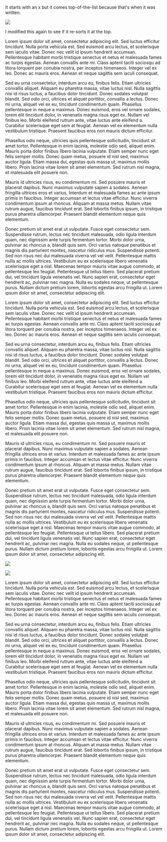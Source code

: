 It starts with an x but it comes top-of-the-list because that's when it was written.

![](https://via.placeholder.com/3000x3000.png)

I modified this again to see if it re-sorts it at the top.

Lorem ipsum dolor sit amet, consectetur adipiscing elit. Sed luctus efficitur tincidunt. Nulla porta vehicula est. Sed euismod arcu lectus, et scelerisque sem iaculis vitae. Donec nec velit id ipsum hendrerit accumsan. Pellentesque habitant morbi tristique senectus et netus et malesuada fames ac turpis egestas. Aenean convallis ante mi. Class aptent taciti sociosqu ad litora torquent per conubia nostra, per inceptos himenaeos. Integer vel ex leo. Donec ac mauris eros. Aenean et neque sagittis sem iaculi consequat.

Sed eu urna consectetur, interdum arcu eu, finibus felis. Etiam ultricies convallis aliquet. Aliquam eu pharetra massa, vitae luctus nisl. Nulla sagittis nisi id risus luctus, a faucibus dolor tincidunt. Donec sodales volutpat blandit. Sed odio orci, ultrices et aliquet porttitor, convallis a lectus. Donec mi urna, aliquet vel ex eu, tincidunt condimentum quam. Phasellus pellentesque in neque a maximus. Donec euismod, eros vel ornare sodales, lorem elit tincidunt dolor, in venenatis magna risus eget ex. Nullam vel finibus leo. Morbi eleifend rutrum ante, vitae luctus ante eleifend a. Curabitur scelerisque eget sem at feugiat. Aenean vel ex elementum nulla vestibulum tristique. Praesent faucibus eros non mauris dictum efficitur.

Phasellus odio neque, ultricies quis pellentesque sollicitudin, tincidunt sit amet tortor. Pellentesque in enim lacinia, molestie odio sed, aliquet enim. Mauris porta dolor finibus libero lacinia vulputate. Etiam semper nunc eget felis semper mollis. Donec quam metus, posuere id nisl sed, maximus auctor ligula. Etiam massa dui, egestas quis massa ut, maximus mollis libero. Proin lacinia vitae lorem sit amet elementum. Sed rutrum nisl magna, et malesuada elit posuere non.

Mauris id ultricies risus, eu condimentum mi. Sed posuere mauris et placerat dapibus. Nunc maximus vulputate sapien a sodales. Aenean fringilla ultrices eros et varius. Interdum et malesuada fames ac ante ipsum primis in faucibus. Integer accumsan et lectus vitae efficitur. Nunc viverra condimentum ipsum at rhoncus. Aliquam at massa metus. Nullam vitae rutrum augue, faucibus tincidunt erat. Sed lobortis finibus ipsum, in tristique purus pharetra ullamcorper. Praesent blandit elementum neque quis elementum.

Donec pretium sit amet erat ut vulputate. Fusce eget consectetur sem. Suspendisse rutrum, lectus nec tincidunt malesuada, odio ligula interdum quam, nec dignissim ante turpis fermentum tortor. Morbi dolor urna, pulvinar ac rhoncus a, blandit quis sem. Orci varius natoque penatibus et magnis dis parturient montes, nascetur ridiculus mus. Suspendisse potenti. Sed non risus nec dui malesuada viverra vel vel velit. Pellentesque mattis nulla ac mollis ultrices. Vestibulum eu ex scelerisque libero venenatis scelerisque eget a nisl. Maecenas tempor mauris vitae augue commodo, at pellentesque leo feugiat. Pellentesque ut tellus libero. Sed placerat pretium dui, vel tincidunt ligula venenatis vel. Nunc sapien erat, consectetur eget hendrerit ac, pulvinar nec magna. Nulla eu sodales neque, ut pellentesque purus. Nullam dictum pretium lorem, lobortis egestas arcu fringilla ut. Lorem ipsum dolor sit amet, consectetur adipiscing elit.

Lorem ipsum dolor sit amet, consectetur adipiscing elit. Sed luctus efficitur tincidunt. Nulla porta vehicula est. Sed euismod arcu lectus, et scelerisque sem iaculis vitae. Donec nec velit id ipsum hendrerit accumsan. Pellentesque habitant morbi tristique senectus et netus et malesuada fames ac turpis egestas. Aenean convallis ante mi. Class aptent taciti sociosqu ad litora torquent per conubia nostra, per inceptos himenaeos. Integer vel ex leo. Donec ac mauris eros. Aenean et neque sagittis sem iaculis consequat.

Sed eu urna consectetur, interdum arcu eu, finibus felis. Etiam ultricies convallis aliquet. Aliquam eu pharetra massa, vitae luctus nisl. Nulla sagittis nisi id risus luctus, a faucibus dolor tincidunt. Donec sodales volutpat blandit. Sed odio orci, ultrices et aliquet porttitor, convallis a lectus. Donec mi urna, aliquet vel ex eu, tincidunt condimentum quam. Phasellus pellentesque in neque a maximus. Donec euismod, eros vel ornare sodales, lorem elit tincidunt dolor, in venenatis magna risus eget ex. Nullam vel finibus leo. Morbi eleifend rutrum ante, vitae luctus ante eleifend a. Curabitur scelerisque eget sem at feugiat. Aenean vel ex elementum nulla vestibulum tristique. Praesent faucibus eros non mauris dictum efficitur.

Phasellus odio neque, ultricies quis pellentesque sollicitudin, tincidunt sit amet tortor. Pellentesque in enim lacinia, molestie odio sed, aliquet enim. Mauris porta dolor finibus libero lacinia vulputate. Etiam semper nunc eget felis semper mollis. Donec quam metus, posuere id nisl sed, maximus auctor ligula. Etiam massa dui, egestas quis massa ut, maximus mollis libero. Proin lacinia vitae lorem sit amet elementum. Sed rutrum nisl magna, et malesuada elit posuere non.

Mauris id ultricies risus, eu condimentum mi. Sed posuere mauris et placerat dapibus. Nunc maximus vulputate sapien a sodales. Aenean fringilla ultrices eros et varius. Interdum et malesuada fames ac ante ipsum primis in faucibus. Integer accumsan et lectus vitae efficitur. Nunc viverra condimentum ipsum at rhoncus. Aliquam at massa metus. Nullam vitae rutrum augue, faucibus tincidunt erat. Sed lobortis finibus ipsum, in tristique purus pharetra ullamcorper. Praesent blandit elementum neque quis elementum.

Donec pretium sit amet erat ut vulputate. Fusce eget consectetur sem. Suspendisse rutrum, lectus nec tincidunt malesuada, odio ligula interdum quam, nec dignissim ante turpis fermentum tortor. Morbi dolor urna, pulvinar ac rhoncus a, blandit quis sem. Orci varius natoque penatibus et magnis dis parturient montes, nascetur ridiculus mus. Suspendisse potenti. Sed non risus nec dui malesuada viverra vel vel velit. Pellentesque mattis nulla ac mollis ultrices. Vestibulum eu ex scelerisque libero venenatis scelerisque eget a nisl. Maecenas tempor mauris vitae augue commodo, at pellentesque leo feugiat. Pellentesque ut tellus libero. Sed placerat pretium dui, vel tincidunt ligula venenatis vel. Nunc sapien erat, consectetur eget hendrerit ac, pulvinar nec magna. Nulla eu sodales neque, ut pellentesque purus. Nullam dictum pretium lorem, lobortis egestas arcu fringilla ut. Lorem ipsum dolor sit amet, consectetur adipiscing elit.

![](https://via.placeholder.com/500x500.png)

![](https://via.placeholder.com/1920x1280.png)

Lorem ipsum dolor sit amet, consectetur adipiscing elit. Sed luctus efficitur tincidunt. Nulla porta vehicula est. Sed euismod arcu lectus, et scelerisque sem iaculis vitae. Donec nec velit id ipsum hendrerit accumsan. Pellentesque habitant morbi tristique senectus et netus et malesuada fames ac turpis egestas. Aenean convallis ante mi. Class aptent taciti sociosqu ad litora torquent per conubia nostra, per inceptos himenaeos. Integer vel ex leo. Donec ac mauris eros. Aenean et neque sagittis sem iaculis consequat.

Sed eu urna consectetur, interdum arcu eu, finibus felis. Etiam ultricies convallis aliquet. Aliquam eu pharetra massa, vitae luctus nisl. Nulla sagittis nisi id risus luctus, a faucibus dolor tincidunt. Donec sodales volutpat blandit. Sed odio orci, ultrices et aliquet porttitor, convallis a lectus. Donec mi urna, aliquet vel ex eu, tincidunt condimentum quam. Phasellus pellentesque in neque a maximus. Donec euismod, eros vel ornare sodales, lorem elit tincidunt dolor, in venenatis magna risus eget ex. Nullam vel finibus leo. Morbi eleifend rutrum ante, vitae luctus ante eleifend a. Curabitur scelerisque eget sem at feugiat. Aenean vel ex elementum nulla vestibulum tristique. Praesent faucibus eros non mauris dictum efficitur.

Phasellus odio neque, ultricies quis pellentesque sollicitudin, tincidunt sit amet tortor. Pellentesque in enim lacinia, molestie odio sed, aliquet enim. Mauris porta dolor finibus libero lacinia vulputate. Etiam semper nunc eget felis semper mollis. Donec quam metus, posuere id nisl sed, maximus auctor ligula. Etiam massa dui, egestas quis massa ut, maximus mollis libero. Proin lacinia vitae lorem sit amet elementum. Sed rutrum nisl magna, et malesuada elit posuere non.

Mauris id ultricies risus, eu condimentum mi. Sed posuere mauris et placerat dapibus. Nunc maximus vulputate sapien a sodales. Aenean fringilla ultrices eros et varius. Interdum et malesuada fames ac ante ipsum primis in faucibus. Integer accumsan et lectus vitae efficitur. Nunc viverra condimentum ipsum at rhoncus. Aliquam at massa metus. Nullam vitae rutrum augue, faucibus tincidunt erat. Sed lobortis finibus ipsum, in tristique purus pharetra ullamcorper. Praesent blandit elementum neque quis elementum.

Donec pretium sit amet erat ut vulputate. Fusce eget consectetur sem. Suspendisse rutrum, lectus nec tincidunt malesuada, odio ligula interdum quam, nec dignissim ante turpis fermentum tortor. Morbi dolor urna, pulvinar ac rhoncus a, blandit quis sem. Orci varius natoque penatibus et magnis dis parturient montes, nascetur ridiculus mus. Suspendisse potenti. Sed non risus nec dui malesuada viverra vel vel velit. Pellentesque mattis nulla ac mollis ultrices. Vestibulum eu ex scelerisque libero venenatis scelerisque eget a nisl. Maecenas tempor mauris vitae augue commodo, at pellentesque leo feugiat. Pellentesque ut tellus libero. Sed placerat pretium dui, vel tincidunt ligula venenatis vel. Nunc sapien erat, consectetur eget hendrerit ac, pulvinar nec magna. Nulla eu sodales neque, ut pellentesque purus. Nullam dictum pretium lorem, lobortis egestas arcu fringilla ut. Lorem ipsum dolor sit amet, consectetur adipiscing elit.
